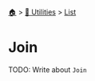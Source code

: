 <!--startTocHeader-->
[🏠](../../README.md) > [🔧 Utilities](../README.md) > [List](README.md)
# Join
<!--endTocHeader-->

TODO: Write about `Join`

<!--startTocSubTopic-->
<!--endTocSubTopic-->